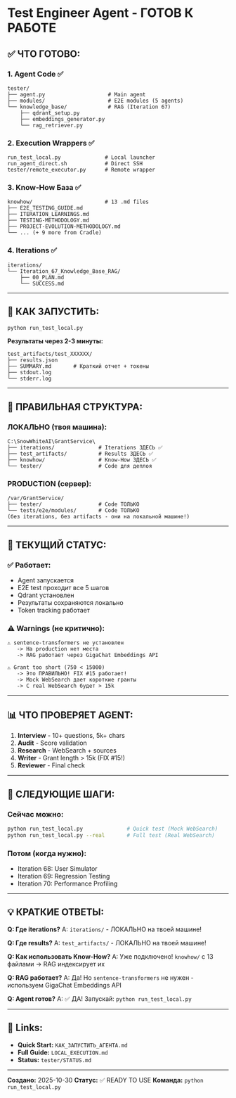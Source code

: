 # Test Engineer Agent - ГОТОВ К РАБОТЕ

## ✅ ЧТО ГОТОВО:

### 1. Agent Code ✅
```
tester/
├── agent.py                    # Main agent
├── modules/                    # E2E modules (5 agents)
└── knowledge_base/             # RAG (Iteration 67)
    ├── qdrant_setup.py
    ├── embeddings_generator.py
    └── rag_retriever.py
```

### 2. Execution Wrappers ✅
```
run_test_local.py              # Local launcher
run_agent_direct.sh            # Direct SSH
tester/remote_executor.py      # Remote wrapper
```

### 3. Know-How База ✅
```
knowhow/                       # 13 .md files
├── E2E_TESTING_GUIDE.md
├── ITERATION_LEARNINGS.md
├── TESTING-METHODOLOGY.md
├── PROJECT-EVOLUTION-METHODOLOGY.md
└── ... (+ 9 more from Cradle)
```

### 4. Iterations ✅
```
iterations/
└── Iteration_67_Knowledge_Base_RAG/
    ├── 00_PLAN.md
    └── SUCCESS.md
```

---

## 🚀 КАК ЗАПУСТИТЬ:

```bash
python run_test_local.py
```

**Результаты через 2-3 минуты:**
```
test_artifacts/test_XXXXXX/
├── results.json
├── SUMMARY.md       # Краткий отчет + токены
├── stdout.log
└── stderr.log
```

---

## 📁 ПРАВИЛЬНАЯ СТРУКТУРА:

### ЛОКАЛЬНО (твоя машина):
```
C:\SnowWhiteAI\GrantService\
├── iterations/              # Iterations ЗДЕСЬ ✅
├── test_artifacts/          # Results ЗДЕСЬ ✅
├── knowhow/                 # Know-How ЗДЕСЬ ✅
└── tester/                  # Code для деплоя
```

### PRODUCTION (сервер):
```
/var/GrantService/
├── tester/                  # Code ТОЛЬКО
└── tests/e2e/modules/       # Code ТОЛЬКО
(без iterations, без artifacts - они на локальной машине!)
```

---

## 🔧 ТЕКУЩИЙ СТАТУС:

### ✅ Работает:
- Agent запускается
- E2E test проходит все 5 шагов
- Qdrant установлен
- Результаты сохраняются локально
- Token tracking работает

### ⚠️ Warnings (не критично):
```
⚠️ sentence-transformers не установлен
   -> На production нет места
   -> RAG работает через GigaChat Embeddings API

⚠️ Grant too short (750 < 15000)
   -> Это ПРАВИЛЬНО! FIX #15 работает!
   -> Mock WebSearch дает короткие гранты
   -> С real WebSearch будет > 15k
```

---

## 📊 ЧТО ПРОВЕРЯЕТ AGENT:

1. **Interview** - 10+ questions, 5k+ chars
2. **Audit** - Score validation
3. **Research** - WebSearch + sources
4. **Writer** - Grant length > 15k (FIX #15!)
5. **Reviewer** - Final check

---

## 🎯 СЛЕДУЮЩИЕ ШАГИ:

### Сейчас можно:
```bash
python run_test_local.py              # Quick test (Mock WebSearch)
python run_test_local.py --real       # Full test (Real WebSearch)
```

### Потом (когда нужно):
- Iteration 68: User Simulator
- Iteration 69: Regression Testing
- Iteration 70: Performance Profiling

---

## 💡 КРАТКИЕ ОТВЕТЫ:

**Q: Где iterations?**
A: `iterations/` - ЛОКАЛЬНО на твоей машине!

**Q: Где results?**
A: `test_artifacts/` - ЛОКАЛЬНО на твоей машине!

**Q: Как использовать Know-How?**
A: Уже подключено! `knowhow/` с 13 файлами → RAG индексирует их

**Q: RAG работает?**
A: Да! Но `sentence-transformers` не нужен - используем GigaChat Embeddings API

**Q: Agent готов?**
A: ✅ ДА! Запускай: `python run_test_local.py`

---

## 🔗 Links:

- **Quick Start:** `КАК_ЗАПУСТИТЬ_АГЕНТА.md`
- **Full Guide:** `LOCAL_EXECUTION.md`
- **Status:** `tester/STATUS.md`

---

**Создано:** 2025-10-30
**Статус:** ✅ READY TO USE
**Команда:** `python run_test_local.py`

